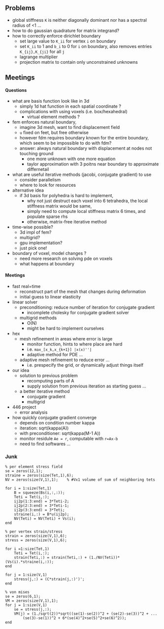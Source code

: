 


## Problems 


+ global stiffness `K` is neither diagonally dominant nor has a spectral radius of <1 ...
+ how to do gaussian quadrature for matrix integrand?
+ how to correctly enforce dirichlet boundary 
    + set large value to `K_ii` for vertex `i` on boundary
    + set `K_ii` to 1 and `b_i` to 0 for  `i` on boundary, also removes entries `K_{ij},K_{ji}` for all `j`
    + lagrange multiplier
    + projection matrix to contain only unconstrained unknowns


## Meetings 



#### Questions 

+ what are basis function look like in 3d
    + simply 1d hat function in each spatial coordinate ? 
    + complications with using voxels (i.e. box/hexahedral)
        + virtual element methods ?
+ fem enforces natural boundary,
    + imagine 3d mesh, want to find displacement field
    + `u` fixed on feet, but free otherwise 
    + however fdm requires boundary known for the entire boundary, which seem to be impossible to do with fdm?
    + answer: always natural boundary with displacement at nodes not touching ground
        + one more unknown with one more equation 
        + taylor approximation with 3 poitns near boundary to approximate differnetail 
+ what are useful iterative methods (jacobi, conjugate gradient) to use
    + consider parallelism
    + where to look for resources
+ alternative idea
    + if 3d basis for polyhedra is hard to implement, 
        + why not just destruct each voxel into 6 tetrahedra, the local stiffness matrix would be same, 
        + simply need to compute local stiffness matrix 6 times, and populate sparse rhs
        + otherwise, matrix-free iterative method
+ time-wise possible?
    + 3d impl of fem?
    + multigrid?
    + gpu implementation?
    + just pick one!
+ boundary of voxel, model changes ? 
    + need more research on solving pde on voxels 
    + what happens at boundary

#### Meetings

+ fast real=time
    + reconstruct part of the mesh that changes during deformation 
    + initial guess to linear elasticity 
+ linear solver
    + preconditioning: reduce number of iteration for conjugate gradient
        + incomplete cholesky for conjugate gradient solver
    + multigrid methods
        + O(N)
        + might be hard to implement ourselves
+ hex
    + mesh refinement in areas where error is large
        + monitor function, hints to where place are hard
        + i.e. `max_[x_k,x_{k+1}] |x(x)''| `
        + adaptive method for PDE ...
    + adaptive mesh refinement to reduce error ...
        +  i.e. prespecify the grid, or dynamically adjust things itself
+ our idea 
    + solution to previous problem
        + recomputing parts of A
        + supply solution from previous iteration as starting guess ...
    + a better iterative method
        + conjugate gradient 
        + multigrid
+ 446 project
    + error analysis
+ how quickly conjugate gradient converge
    + depends on condition number kappa
    + iteration: sqrt(kappa(A))
    + with preconditioner: sqrt(kappa(M-1 A))
    + monitor residule `Ae = r`, computable with `r=Ax-b`
    + need to find softwares ...




### Junk


```
% per element stress field
se = zeros(12,1);
straine = zeros(size(Tet,1),6);
NV = zeros(size(V,1),1);    % #Vx1 volume of sum of neighboring tets

for i = 1:size(Tet,1)
    B = squeeze(Bs(i,:,:));
    Teti = Tet(i,:);
    ij2p(1:3:end) = 3*Teti-2;
    ij2p(2:3:end) = 3*Teti-1;
    ij2p(3:3:end) = 3*Teti;
    straine(i,:) = B*u(ij2p);
    NV(Teti) = NV(Teti) + Vs(i);
end

% per vertex strain/stress
strain = zeros(size(V,1),6);
stress = zeros(size(V,1),6);

for i =1:size(Tet,1)
    Teti = Tet(i,:);
    strain(Teti,:) = strain(Teti,:) + (1./NV(Teti))*(Vs(i).*straine(i,:));
end

for j = 1:size(V,1)
    stress(j,:) = (C*strain(j,:)')';
end

% von mises
se = zeros(6,1);
VM = zeros(size(V,1),1);
for j = 1:size(V,1)
    se = stress(j,:);
    VM(j) = (1./sqrt(2))*sqrt((se(1)-se(2))^2 + (se(2)-se(3))^2 + ...
        (se(3)-se(1))^2 + 6*(se(4)^2+se(5)^2+se(6)^2));
end
```